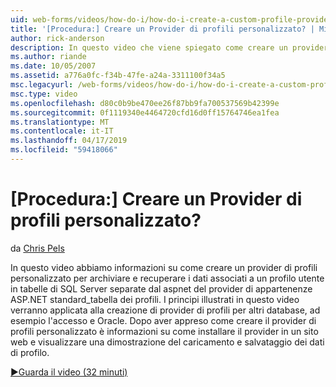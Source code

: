 ```yaml
---
uid: web-forms/videos/how-do-i/how-do-i-create-a-custom-profile-provider
title: '[Procedura:] Creare un Provider di profili personalizzato? | Microsoft Docs'
author: rick-anderson
description: In questo video che viene spiegato come creare un provider di profili personalizzato per archiviare e recuperare i dati associati a un profilo utente in tabelle di SQL Server diverse da t...
ms.author: riande
ms.date: 10/05/2007
ms.assetid: a776a0fc-f34b-47fe-a24a-3311100f34a5
msc.legacyurl: /web-forms/videos/how-do-i/how-do-i-create-a-custom-profile-provider
msc.type: video
ms.openlocfilehash: d80c0b9be470ee26f87bb9fa700537569b42399e
ms.sourcegitcommit: 0f1119340e4464720cfd16d0ff15764746ea1fea
ms.translationtype: MT
ms.contentlocale: it-IT
ms.lasthandoff: 04/17/2019
ms.locfileid: "59418066"
---
```

# <a name="how-do-i-create-a-custom-profile-provider"></a>[Procedura:] Creare un Provider di profili personalizzato?

da [Chris Pels](https://twitter.com/chrispels)

In questo video abbiamo informazioni su come creare un provider di profili personalizzato per archiviare e recuperare i dati associati a un profilo utente in tabelle di SQL Server separate dal aspnet del provider di appartenenze ASP.NET standard\_tabella dei profili. I principi illustrati in questo video verranno applicata alla creazione di provider di profili per altri database, ad esempio l'accesso e Oracle. Dopo aver appreso come creare il provider di profili personalizzato è informazioni su come installare il provider in un sito web e visualizzare una dimostrazione del caricamento e salvataggio dei dati di profilo.

[&#9654;Guarda il video (32 minuti)](https://channel9.msdn.com/Blogs/ASP-NET-Site-Videos/how-do-i-create-a-custom-profile-provider)
